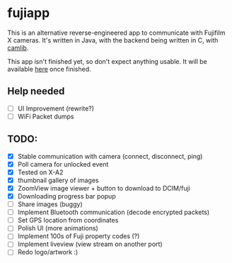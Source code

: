# fujiapp
This is an alternative reverse-engineered app to communicate with Fujifilm X cameras. It's written in Java,
with the backend being written in C, with [camlib](https://github.com/petabyt/camlib).

This app isn't finished yet, so don't expect anything usable. It will be available [here](https://play.google.com/store/apps/details?id=dev.danielc.fujiapp) once finished.

## Help needed
- [ ] UI Improvement (rewrite?)
- [ ] WiFi Packet dumps

## TODO:
- [x] Stable communication with camera (connect, disconnect, ping)
- [x] Poll camera for unlocked event
- [x] Tested on X-A2
- [x] thumbnail gallery of images
- [x] ZoomView image viewer + button to download to DCIM/fuji
- [x] Downloading progress bar popup
- [ ] Share images (buggy)
- [ ] Implement Bluetooth communication (decode encrypted packets)
- [ ] Set GPS location from coordinates
- [ ] Polish UI (more animations)
- [ ] Implement 100s of Fuji property codes (?)
- [ ] Implement liveview (view stream on another port)
- [ ] Redo logo/artwork :)
